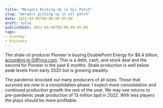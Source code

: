 ```yaml
---
title: "Mergers Picking Up in Oil Patch"
slug: "mergers picking up in oil patch"
date: 2021-04-06T08:00:00-05:00
draft: false
publishdate: 2021-04-06T08:00:00-05:00
tags:
- economy
- business
---
```


The shale oil producer Pioneer is buying DoublePoint Energy for $6.4 billion, [according to OilPrice.com][1]. This is a debt, cash, and stock deal and the second for Pioneer in the past 6 months. Shale production is well below peak levels from early 2020 but is growing steadily.

The pandemic knocked out many producers of all sizes. Those that survived are now in a consolidation phase. I expect more consolidation and continued production growth the rest of the year. We may see returns to pre-pandemic peak production of 13 million bpd in 2022. With less players the plays should be more profitable.

[1]: https://oilprice.com/Energy/Energy-General/Shale-Giant-Pioneer-Buys-Texas-Oil-Company-For-64-Billion.html
